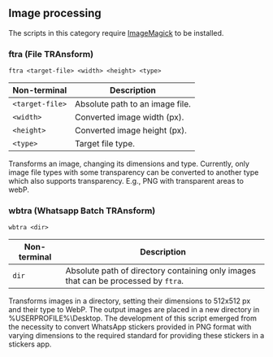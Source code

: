 ## Image processing
The scripts in this category require [ImageMagick](https://imagemagick.org/) to be installed.

### ftra (File TRAnsform)

```
ftra <target-file> <width> <height> <type>
```
| Non-terminal | Description |
|--------------|-------------|
| `<target-file>` | Absolute path to an image file. |
|`<width>` | Converted image width (px). |
| `<height>` | Converted image height (px). |
| `<type>` | Target file type. |

Transforms an image, changing its dimensions and type. Currently, only image file types with some transparency can be converted to another type which also supports transparency. E.g., PNG with transparent areas to webP.

### wbtra (Whatsapp Batch TRAnsform)

```
wbtra <dir>
```

| Non-terminal | Description |
|--------------|-------------|
| `dir` | Absolute path of directory containing only images that can be processed by `ftra`. |

Transforms images in a directory, setting their dimensions to 512x512 px and their type to WebP. The output images are placed in a new directory in %USERPROFILE%\Desktop. The development of this script emerged from the necessity to convert WhatsApp stickers provided in PNG format with varying dimensions to the required standard for providing these stickers in a stickers app.
